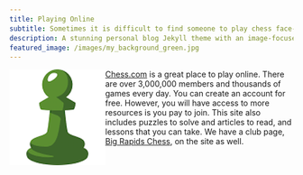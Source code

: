 ```yaml
---
title: Playing Online
subtitle: Sometimes it is difficult to find someone to play chess face-to-face. Here are some online resources for playing and learning about chess when you cannot get to our club to play face-to-face.
description: A stunning personal blog Jekyll theme with an image-focused design.
featured_image: /images/my_background_green.jpg
---
```


<a href="https://www.chess.com"><img src="images/chess.png" class="Cliff" style="float:left; clear:left;">Chess.com</a> is a great place to play online. There are over 3,000,000 members and thousands of games every day. You can create an account for free. However, you will have access to more resources is you pay to join. This site also includes puzzles to solve and articles to read, and lessons that you can take. We have a club page, [Big Rapids Chess](https://www.chess.com/club/big-rapids-chess), on the site as well.



